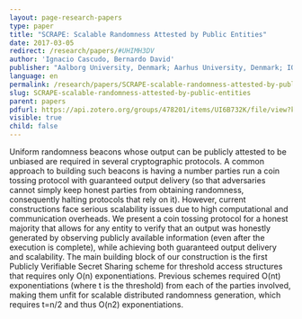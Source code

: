 ```yaml
---
layout: page-research-papers
type: paper
title: "SCRAPE: Scalable Randomness Attested by Public Entities"
date: 2017-03-05
redirect: /research/papers/#UHIMH3DV
author: 'Ignacio Cascudo, Bernardo David'
publisher: "Aalborg University, Denmark; Aarhus University, Denmark; IOHK, Hong Kong"
language: en
permalink: /research/papers/SCRAPE-scalable-randomness-attested-by-public-entities/
slug: SCRAPE-scalable-randomness-attested-by-public-entities
parent: papers
pdfurl: https://api.zotero.org/groups/478201/items/UI6B732K/file/view?key=Qcjdk4erSuUZ8jvAah59Asef
visible: true
child: false
---
```

Uniform randomness beacons whose output can be publicly attested to be unbiased are required in several cryptographic protocols. A common approach to building such beacons is having a number parties run a coin tossing protocol with guaranteed output delivery (so that adversaries cannot simply keep honest parties from obtaining randomness, consequently halting protocols that rely on it). However, current constructions face serious scalability issues due to high computational and communication overheads. We present a coin tossing protocol for a honest majority that allows for any entity to verify that an output was honestly generated by observing publicly available information (even after the execution is complete), while achieving both guaranteed output delivery and scalability. The main building block of our construction is the first Publicly Verifiable Secret Sharing scheme for threshold access structures that requires only O(n) exponentiations. Previous schemes required O(nt) exponentiations (where t is the threshold) from each of the parties involved, making them unfit for scalable distributed randomness generation, which requires t=n/2 and thus O(n2) exponentiations.

